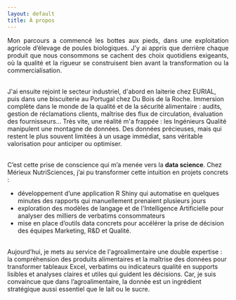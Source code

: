 ```yaml
---
layout: default
title: À propos
---
```


<p style="text-align: justify;">
Mon parcours a commencé les bottes aux pieds, dans une exploitation agricole d’élevage de poules biologiques. J’y ai appris que derrière chaque produit que nous consommons se cachent des choix quotidiens exigeants, où la qualité et la rigueur se construisent bien avant la transformation ou la commercialisation.<br><br>

J'ai ensuite rejoint le secteur industriel, d'abord en laiterie chez EURIAL, puis dans une biscuiterie au Portugal chez Du Bois de la Roche. Immersion complète dans le monde de la qualité et de la sécurité alimentaire : audits, gestion de réclamations clients, maîtrise des flux de circulation, évaluation des fournisseurs… Très vite, une réalité m'a frappée : les Ingénieurs Qualité manipulent une montagne de données. Des données précieuses, mais qui restent le plus souvent limitées à un usage immédiat, sans véritable valorisation pour anticiper ou optimiser.<br><br>

C’est cette prise de conscience qui m’a menée vers la <strong>data science</strong>. Chez Mérieux NutriSciences, j’ai pu transformer cette intuition en projets concrets : <br>
- développement d’une application R Shiny qui automatise en quelques minutes des rapports qui manuellement prenaient plusieurs jours<br> 
- exploration des modèles de langage et de l'Intelligence Artificielle pour analyser des milliers de verbatims consommateurs<br> 
- mise en place d’outils data concrets pour accélérer la prise de décision des équipes Marketing, R&D et Qualité.<br><br>

Aujourd’hui, je mets au service de l'agroalimentaire une double expertise : la compréhension des produits alimentaires et la maîtrise des données pour transformer tableaux Excel, verbatims ou indicateurs qualité en supports lisibles et analyses claires et utiles qui guident les décisions. Car, je suis convaincue que dans l’agroalimentaire, la donnée est un ingrédient stratégique aussi essentiel que le lait ou le sucre.
</p>
